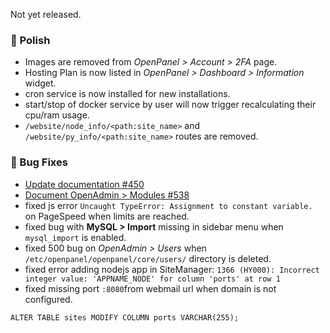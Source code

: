 Not yet released.

### 💅 Polish
- Images are removed from *OpenPanel > Account > 2FA* page.
- Hosting Plan is now listed in *OpenPanel > Dashboard > Information* widget.
- cron service is now installed for new installations.
- start/stop of docker service by user will now trigger recalculating their cpu/ram usage.
- `/website/node_info/<path:site_name>` and `/website/py_info/<path:site_name>` routes are removed.

### 🐛 Bug Fixes
- [Update documentation #450](https://github.com/stefanpejcic/OpenPanel/issues/450)
- [Document OpenAdmin > Modules #538](https://github.com/stefanpejcic/OpenPanel/issues/538)
- fixed js error `Uncaught TypeError: Assignment to constant variable.` on PageSpeed when limits are reached.
- fixed bug with **MySQL > Import** missing in sidebar menu when `mysql_import` is enabled.
- fixed 500 bug on *OpenAdmin > Users* when `/etc/openpanel/openpanel/core/users/` directory is deleted.
- fixed error adding nodejs app in SiteManager: `1366 (HY000): Incorrect integer value: 'APPNAME_NODE' for column 'ports' at row 1`
- fixed missing port `:8080`from webmail url when domain is not configured.


```
ALTER TABLE sites MODIFY COLUMN ports VARCHAR(255);
```
